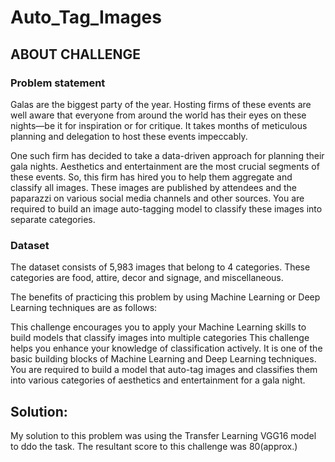 # Auto_Tag_Images
## ABOUT CHALLENGE
### Problem statement

Galas are the biggest party of the year. Hosting firms of these events are well aware that everyone from around the world has their eyes on these nights—be it for inspiration or for critique. It takes months of meticulous planning and delegation to host these events impeccably.

One such firm has decided to take a data-driven approach for planning their gala nights. Aesthetics and entertainment are the most crucial segments of these events. So, this firm has hired you to help them aggregate and classify all images. These images are published by attendees and the paparazzi on various social media channels and other sources. You are required to build an image auto-tagging model to classify these images into separate categories.

### Dataset

The dataset consists of 5,983 images that belong to 4 categories. These categories are food, attire, decor and signage, and miscellaneous.

The benefits of practicing this problem by using Machine Learning or Deep Learning techniques are as follows:

This challenge encourages you to apply your Machine Learning skills to build models that classify images into multiple categories
This challenge helps you enhance your knowledge of classification actively. It is one of the basic building blocks of Machine Learning and Deep Learning techniques.
You are required to build a model that auto-tag images and classifies them into various categories of aesthetics and entertainment for a gala night.


## Solution:
My solution to this problem was using the Transfer Learning VGG16 model to ddo the task. The resultant score to this challenge was 80(approx.)
